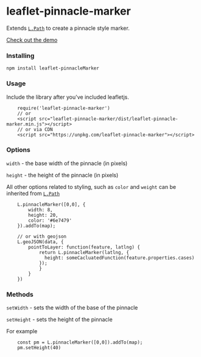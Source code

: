 # leaflet-pinnacle-marker
Extends [`L.Path`](https://leafletjs.com/reference.html#path) to create a pinnacle style marker. 

[Check out the demo](https://rowanwins.github.io/leaflet-pinnacle-marker/docs/index.html)

### Installing
````
npm install leaflet-pinnacleMarker
````

### Usage
Include the library after you've included leafletjs.

```
    require('leaflet-pinnacle-marker')
    // or
    <script src="leaflet-pinnacle-marker/dist/leaflet-pinnacle-marker.min.js"></script>
    // or via CDN
    <script src="https://unpkg.com/leaflet-pinnacle-marker"></script>
```

### Options
`width` - the base width of the pinnacle (in pixels)

`height` - the height of the pinnacle (in pixels)

All other options related to styling, such as `color` and `weight` can be inherited from [`L.Path`](https://leafletjs.com/reference.html#path)
````
    L.pinnacleMarker([0,0], {
        width: 8,
        height: 20,
        color: '#6e7479'
    }).addTo(map);

    // or with geojson
    L.geoJSON(data, {
        pointToLayer: function(feature, latlng) {
            return L.pinnacleMarker(latlng, {
              height: someCacluatedFunction(feature.properties.cases)
            });
            }
        }
    })
````

### Methods
`setWidth` - sets the width of the base of the pinnacle

`setHeight` - sets the height of the pinnacle

For example
````
    const pm = L.pinnacleMarker([0,0]).addTo(map);
    pm.setHeight(40)
````
